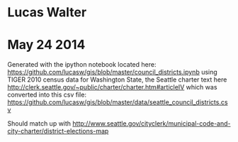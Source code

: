 # Lucas Walter
# May 24 2014

Generated with the ipython notebook located here:
https://github.com/lucasw/gis/blob/master/council_districts.ipynb
using TIGER 2010 census data for Washington State, the Seattle charter text here http://clerk.seattle.gov/~public/charter/charter.htm#articleIV which was converted into this csv file:  https://github.com/lucasw/gis/blob/master/data/seattle_council_districts.csv


Should match up with http://www.seattle.gov/cityclerk/municipal-code-and-city-charter/district-elections-map
